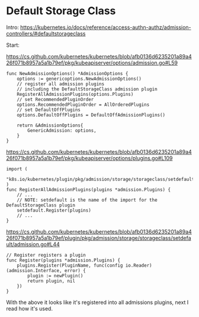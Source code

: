 # Default Storage Class

Intro: https://kubernetes.io/docs/reference/access-authn-authz/admission-controllers/#defaultstorageclass

Start:

https://cs.github.com/kubernetes/kubernetes/blob/afb0136d6235201a89a426f071b8957a5a1b79ef/pkg/kubeapiserver/options/admission.go#L59

```
func NewAdmissionOptions() *AdmissionOptions {
	options := genericoptions.NewAdmissionOptions()
	// register all admission plugins
	// including the DefaultStorageClass admission plugin
	RegisterAllAdmissionPlugins(options.Plugins)
	// set RecommendedPluginOrder
	options.RecommendedPluginOrder = AllOrderedPlugins
	// set DefaultOffPlugins
	options.DefaultOffPlugins = DefaultOffAdmissionPlugins()

	return &AdmissionOptions{
		GenericAdmission: options,
	}
}
```

https://cs.github.com/kubernetes/kubernetes/blob/afb0136d6235201a89a426f071b8957a5a1b79ef/pkg/kubeapiserver/options/plugins.go#L109

```
import (
	"k8s.io/kubernetes/plugin/pkg/admission/storage/storageclass/setdefault"
)
func RegisterAllAdmissionPlugins(plugins *admission.Plugins) {
    // ...
    // NOTE: setdefault is the name of the import for the DefaultStorageClass plugin
	setdefault.Register(plugins)
    // ...
}
```

https://cs.github.com/kubernetes/kubernetes/blob/afb0136d6235201a89a426f071b8957a5a1b79ef/plugin/pkg/admission/storage/storageclass/setdefault/admission.go#L44

```
// Register registers a plugin
func Register(plugins *admission.Plugins) {
	plugins.Register(PluginName, func(config io.Reader) (admission.Interface, error) {
		plugin := newPlugin()
		return plugin, nil
	})
}
```

With the above it looks like it's registered into all admissions plugins, next I read how it's used.

